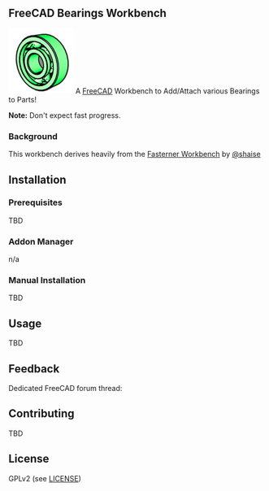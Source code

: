 ## FreeCAD Bearings Workbench

![BearingLogo](Icons/BSLogo.svg) A [FreeCAD](https://www.freecad.org) Workbench to Add/Attach various Bearings to Parts!  

**Note:** Don't expect fast progress.

### Background

This workbench derives heavily from the [Fasterner Workbench](https://github.com/shaise/FreeCAD_FastenersWB) by [@shaise](https://github.com/shaise)

## Installation

### Prerequisites

TBD

### Addon Manager
n/a

### Manual Installation

TBD

## Usage

TBD

## Feedback

Dedicated FreeCAD forum thread: 

## Contributing

TBD

## License
GPLv2 (see [LICENSE](LICENSE))


